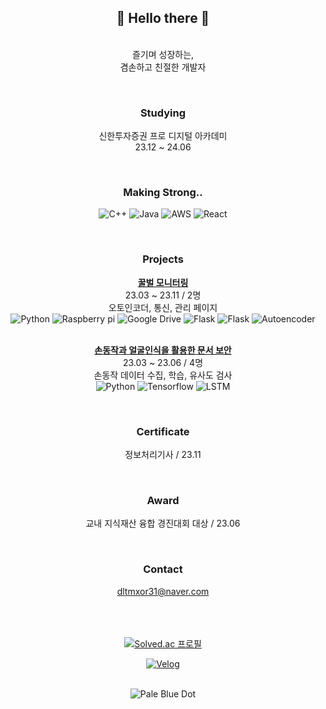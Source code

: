 <div align="center">
  <h2>👋 Hello there 👋</h2>
  
  
  <br>즐기며 성장하는,
  <br>겸손하고 친절한 개발자

  <br><h3>Studying</h3>
  신한투자증권 프로 디지털 아카데미<br>
  23.12 ~ 24.06

  <br><h3>Making Strong..</h3>
  <img src="https://img.shields.io/badge/C++-00599C?style=flat-square&logo=C%2B%2B&logoColor=white" alt="C++"/>
  <img src="https://img.shields.io/badge/Java-000000?style=flat-square&logo=intellijidea&logoColor=white" alt="Java"/>
  <img src="https://img.shields.io/badge/AWS-232F3E?style=flat-square&logo=amazonaws&logoColor=white" alt="AWS"/>
  <img src="https://img.shields.io/badge/React-61DAFB?style=flat-square&logo=react&logoColor=white" alt="React"/>


  <br><h3>Projects</h3>
  <b><a href="https://github.com/seungtoctoc/MonitoringBee">꿀벌 모니터링</b></a>
  <br>23.03 ~ 23.11 / 2명
  <br>오토인코더, 통신, 관리 페이지
  <br><img src="https://img.shields.io/badge/Python-3776AB?style=flat-square&logo=python&logoColor=white" alt="Python">
  <img src="https://img.shields.io/badge/Raspberry Pi-A22846?style=flat-square&logo=raspberrypi&logoColor=white" alt="Raspberry pi">
  <img src="https://img.shields.io/badge/Google Drive-4285F4?style=flat-square&logo=googledrive&logoColor=white" alt="Google Drive">
  <img src="https://img.shields.io/badge/Flask-000000?style=flat-square&logo=flask&logoColor=white" alt="Flask"/>
  <img src="https://img.shields.io/badge/Bootstrap-7952B3?style=flat-square&logo=bootstrap&logoColor=white" alt="Flask"/>
  <img src="https://img.shields.io/badge/Autoencoder-000000?style=flat-square&logo=&logoColor=white" alt="Autoencoder"/>

  <br><b><a href="https://github.com/seungtoctoc/HandMotionPassword">손동작과 얼굴인식을 활용한 문서 보안</b></a>
  <br>23.03 ~ 23.06 / 4명
  <br>손동작 데이터 수집, 학습, 유사도 검사
  <br><img src="https://img.shields.io/badge/Python-3776AB?style=flat-square&logo=python&logoColor=white" alt="Python">
  <img src="https://img.shields.io/badge/Tensorflow-FF6F00?style=flat-square&logo=tensorflow&logoColor=white" alt="Tensorflow">
  <img src="https://img.shields.io/badge/LSTM-000000?style=flat-square&logo=&logoColor=white" alt="LSTM">


  <br><h3>Certificate</h3>
  정보처리기사 / 23.11


  <br><h3>Award</h3>
  교내 지식재산 융합 경진대회 대상 / 23.06


  <br><h3>Contact</h3>
  dltmxor31@naver.com


  <br><br><br><a href="https://solved.ac/dltmxor31">
  <img src="http://mazassumnida.wtf/api/v2/generate_badge?boj=dltmxor31" alt="Solved.ac 프로필"/></a>


  <a href="https://velog.io/@seungtoctoc">
  <img src="https://velog-readme-stats.vercel.app/api?name=seungtoctoc" alt="Velog"/></a>

  <br><img src="https://github.com/seungtoctoc/seungtoctoc/assets/102455571/77cdb21e-a19f-43df-8a80-ca68fb5642b1" alt="Pale Blue Dot"> 
</div>
